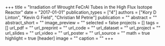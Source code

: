 +++
title = "Irradiation of Wrought FeCrAl Tubes in the High Flux Isotope Reactor"
date = "2017-01-01"
publication_types = ["4"]
authors = ["Kory D Linton", "Kevin G Field", "Christian M Petrie"]
publication = ""
abstract = ""
abstract_short = ""
image_preview = ""
selected = false
projects = []
tags = []
url_pdf = ""
url_preprint = ""
url_code = ""
url_dataset = ""
url_project = ""
url_slides = ""
url_video = ""
url_poster = ""
url_source = ""
math = true
highlight = true
[header]
image = ""
caption = ""
+++

